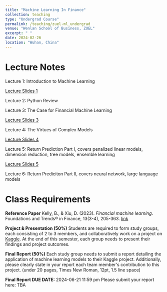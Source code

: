 ```yaml
---
title: "Machine Learning In Finance"
collection: teaching
type: "Undergrad Course"
permalink: /teaching/zuel-ml_undergrad
venue: "Wenlan School of Business, ZUEL"
excerpt: " "
date: 2024-02-26
location: "Wuhan, China"
---
```


# Lecture Notes

Lecture 1: Introduction to Machine Learning

[Lecture Slides 1](https://github.com/Anonymous-Y/my_website/blob/08c0b795b5109af48d3399769bea137bae41cf6b/files/ZUEL/machine_learning_in_finance/Lecture_1.pdf)

Lecture 2: Python Review

Lecture 3: The Case for Financial Machine Learning

[Lecture Slides 3](https://github.com/Anonymous-Y/my_website/blob/41aea828dae5a88ddb512a87543019e4c8efe202/files/ZUEL/machine_learning_in_finance/lecture3.pdf)

Lecture 4: The Virtues of Complex Models

[Lecture Slides 4](https://github.com/Anonymous-Y/my_website/blob/7e954ff973eb48b6d482bbb9dd02cbb556bdef2e/files/ZUEL/machine_learning_in_finance/lecture4.pdf)

Lecture 5: Return Prediction Part I, covers penalized linear models, dimension reduction, tree models, ensemble learning

[Lecture Slides 5](https://github.com/Anonymous-Y/my_website/blob/c6a622aa916429b54b97cea3d8a1f414917b85f7/files/ZUEL/machine_learning_in_finance/lecture5.pdf)

Lecture 6: Return Prediciton Part II, covers neural network, large language models

# Class Requirements

**Reference Paper**
Kelly, B., & Xiu, D. (2023). *Financial machine learning*. Foundations and Trends® in Finance, 13(3-4), 205-363. [link](https://github.com/Anonymous-Y/my_website/blob/08c0b795b5109af48d3399769bea137bae41cf6b/files/ZUEL/machine_learning_in_finance/Financial%20Machine%20Learning.pdf)

**Project & Presentation (50%)**
Students are required to form study groups, each consisting of 2 to 3 members, and collaboratively work on a project on [Kaggle](https://www.kaggle.com/competitions). At the end of this semester, each group needs to present their findings and project outcomes.

**Final Report (50%)**
Each study group needs to submit a report detailing the application of machine learning models to their Kaggle project. Additionally, please clearly state in your report each team member's contribution to this project. (under 20 pages, Times New Roman, 12pt, 1.5 line space)

**Final Report DUE DATE:** 2024-06-21 11:59 pm
Please submit your report here: TBA
